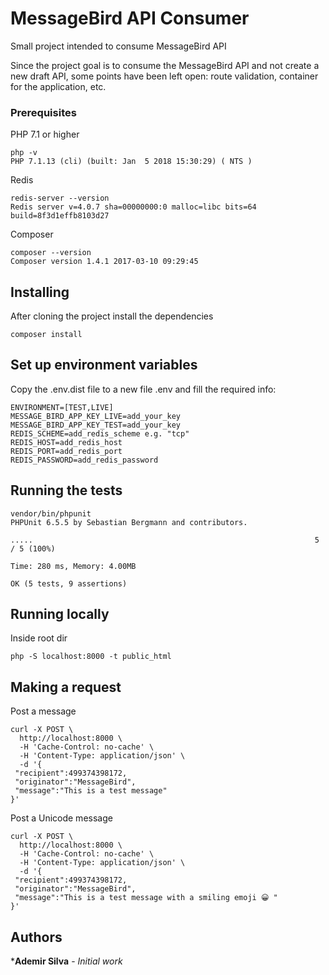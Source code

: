 # MessageBird API Consumer

Small project intended to consume MessageBird API

Since the project goal is to consume the MessageBird API and not create a new draft API, some points have been left open: route validation, container for the application, etc.

### Prerequisites

PHP 7.1 or higher
```
php -v
PHP 7.1.13 (cli) (built: Jan  5 2018 15:30:29) ( NTS )
```

Redis
```
redis-server --version
Redis server v=4.0.7 sha=00000000:0 malloc=libc bits=64 build=8f3d1effb8103d27
```

Composer
```
composer --version
Composer version 1.4.1 2017-03-10 09:29:45
```

## Installing

After cloning the project install the dependencies

```
composer install
```

## Set up environment variables

Copy the .env.dist file to a new file .env 
and fill the required info:
```
ENVIRONMENT=[TEST,LIVE]
MESSAGE_BIRD_APP_KEY_LIVE=add_your_key
MESSAGE_BIRD_APP_KEY_TEST=add_your_key
REDIS_SCHEME=add_redis_scheme e.g. "tcp"
REDIS_HOST=add_redis_host
REDIS_PORT=add_redis_port
REDIS_PASSWORD=add_redis_password
```

## Running the tests
```
vendor/bin/phpunit
PHPUnit 6.5.5 by Sebastian Bergmann and contributors.

.....                                                               5 / 5 (100%)

Time: 280 ms, Memory: 4.00MB

OK (5 tests, 9 assertions)
```

## Running locally
Inside root dir
```
php -S localhost:8000 -t public_html
```
## Making a request
Post a message
```
curl -X POST \
  http://localhost:8000 \
  -H 'Cache-Control: no-cache' \
  -H 'Content-Type: application/json' \
  -d '{
 "recipient":499374398172,
 "originator":"MessageBird",
 "message":"This is a test message"
}'
```

Post a Unicode message 
```
curl -X POST \
  http://localhost:8000 \
  -H 'Cache-Control: no-cache' \
  -H 'Content-Type: application/json' \
  -d '{
 "recipient":499374398172,
 "originator":"MessageBird",
 "message":"This is a test message with a smiling emoji 😀 "
}'
```

## Authors

***Ademir Silva** - *Initial work*


